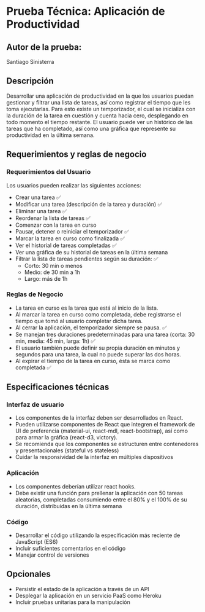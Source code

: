 # Prueba Técnica: Aplicación de Productividad

## Autor de la prueba:

Santiago Sinisterra

## Descripción

Desarrollar una aplicación de productividad en la que los usuarios puedan gestionar y filtrar una lista de tareas, así como registrar el tiempo que les toma ejecutarlas. Para esto existe un temporizador, el cual se inicializa con la duración de la tarea en cuestión y cuenta hacia cero, desplegando en todo momento el tiempo restante. El usuario puede ver un histórico de las tareas que ha completado, así como una gráfica que represente su productividad en la última semana.

## Requerimientos y reglas de negocio

### Requerimientos del Usuario

Los usuarios pueden realizar las siguientes acciones:

- Crear una tarea ✅
- Modificar una tarea (descripción de la tarea y duración) ✅
- Eliminar una tarea ✅
- Reordenar la lista de tareas ✅
- Comenzar con la tarea en curso
- Pausar, detener o reiniciar el temporizador ✅
- Marcar la tarea en curso como finalizada ✅
- Ver el historial de tareas completadas ✅
- Ver una gráfica de su historial de tareas en la última semana
- Filtrar la lista de tareas pendientes según su duración: ✅
  - Corto: 30 min o menos
  - Medio: de 30 min a 1h
  - Largo: más de 1h

### Reglas de Negocio

- La tarea en curso es la tarea que está al inicio de la lista.
- Al marcar la tarea en curso como completada, debe registrarse el tiempo que tomó al usuario completar dicha tarea.
- Al cerrar la aplicación, el temporizador siempre se pausa. ✅
- Se manejan tres duraciones predeterminadas para una tarea (corta: 30 min, media: 45 min, larga: 1h) ✅
- El usuario también puede definir su propia duración en minutos y segundos para una tarea, la cual no puede superar las dos horas.
- Al expirar el tiempo de la tarea en curso, ésta se marca como completada ✅

## Especificaciones técnicas

### Interfaz de usuario

- Los componentes de la interfaz deben ser desarrollados en React.
- Pueden utilizarse componentes de React que integren el framework de UI de preferencia (material-ui, react-mdl, react-bootstrap), así como para armar la gráfica (react-d3, victory).
- Se recomienda que los componentes se estructuren entre contenedores y presentacionales (stateful vs stateless)
- Cuidar la responsividad de la interfaz en múltiples dispositivos

### Aplicación

- Los componentes deberían utilizar react hooks.
- Debe existir una función para prellenar la aplicación con 50 tareas aleatorias, completadas consumiendo entre el 80% y el 100% de su duración, distribuidas en la última semana

### Código

- Desarrollar el código utilizando la especificación más reciente de JavaScript (ES6)
- Incluir suficientes comentarios en el código
- Manejar control de versiones

## Opcionales

- Persistir el estado de la aplicación a través de un API
- Desplegar la aplicación en un servicio PaaS como Heroku
- Incluir pruebas unitarias para la manipulación
